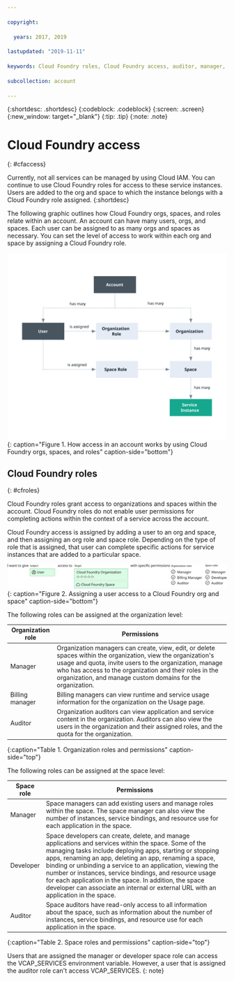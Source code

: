 ```yaml
---

copyright:

  years: 2017, 2019

lastupdated: "2019-11-11"

keywords: Cloud Foundry roles, Cloud Foundry access, auditor, manager, developer, billing manager

subcollection: account

---
```


{:shortdesc: .shortdesc}
{:codeblock: .codeblock}
{:screen: .screen}
{:new_window: target="_blank"}
{:tip: .tip}
{:note: .note}

# Cloud Foundry access
{: #cfaccess}

Currently, not all services can be managed by using Cloud IAM. You can continue to use Cloud Foundry roles for access to these service instances. Users are added to the org and space to which the instance belongs with a Cloud Foundry role assigned.
{:shortdesc}

The following graphic outlines how Cloud Foundry orgs, spaces, and roles relate within an account. An account can have many users, orgs, and spaces. Each user can be assigned to as many orgs and spaces as necessary. You can set the level of access to work within each org and space by assigning a Cloud Foundry role.


![Access by using Cloud Foundry orgs and spaces in an account](images/cf-diagram.svg "How access in an account works by using Cloud Foundry orgs, spaces, and roles"){: caption="Figure 1. How access in an account works by using Cloud Foundry orgs, spaces, and roles" caption-side="bottom"}



## Cloud Foundry roles
{: #cfroles}

Cloud Foundry roles grant access to organizations and spaces within the account. Cloud Foundry roles do not enable user permissions for completing actions within the context of a service across the account.

Cloud Foundry access is assigned by adding a user to an org and space, and then assigning an org role and space role. Depending on the type of role that is assigned, that user can complete specific actions for service instances that are added to a particular space.

![Cloud Foundry access](images/CF.svg "Assigning a user access to a Cloud Foundry org and space"){: caption="Figure 2. Assigning a user access to a Cloud Foundry org and space" caption-side="bottom"}

The following roles can be assigned at the organization level:

| Organization role | Permissions                                                                                             |
|-------------------|---------------------------------------------------------------------------------------------------------|
|Manager            | Organization managers can create, view, edit, or delete spaces within the organization, view the organization's usage and quota, invite users to the organization, manage who has access to the organization and their roles in the organization, and manage custom domains for the organization. |
|Billing manager    | Billing managers can view runtime and service usage information for the organization on the Usage page. |
|Auditor            | Organization auditors can view application and service content in the organization. Auditors can also view the users in the organization and their assigned roles, and the quota for the organization. |
{:caption="Table 1. Organization roles and permissions" caption-side="top"}

The following roles can be assigned at the space level:

| Space role | Permissions |
|------------|-------------|
|Manager     | Space managers can add existing users and manage roles within the space. The space manager can also view the number of instances, service bindings, and resource use for each application in the space. |
|Developer   | Space developers can create, delete, and manage applications and services within the space. Some of the managing tasks include deploying apps, starting or stopping apps, renaming an app, deleting an app, renaming a space, binding or unbinding a service to an application, viewing the number or instances, service bindings, and resource usage for each application in the space. In addition, the space developer can associate an internal or external URL with an application in the space. |
|Auditor     | Space auditors have read-only access to all information about the space, such as information about the number of instances, service bindings, and resource use for each application in the space. |
{:caption="Table 2. Space roles and permissions" caption-side="top"}

Users that are assigned the manager or developer space role can access the VCAP_SERVICES environment variable. However, a user that is assigned the auditor role can't access VCAP_SERVICES.
{: note}
